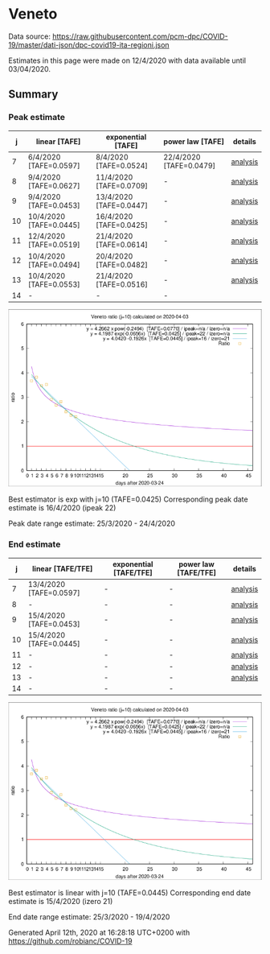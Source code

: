 # Veneto


Data source: https://raw.githubusercontent.com/pcm-dpc/COVID-19/master/dati-json/dpc-covid19-ita-regioni.json

Estimates in this page were made on 12/4/2020 with data available until 03/04/2020.


## Summary 

### Peak estimate 
|j|linear [TAFE]|exponential [TAFE]|power law [TAFE]|details|
|---|----|-----------|---------|-------|
|7|6/4/2020 [TAFE=0.0597]|8/4/2020 [TAFE=0.0524]|22/4/2020 [TAFE=0.0479]|[analysis](COVID-19_veneto_j7_2020-04-03.md)|
|8|9/4/2020 [TAFE=0.0627]|11/4/2020 [TAFE=0.0709]|-|[analysis](COVID-19_veneto_j8_2020-04-03.md)|
|9|9/4/2020 [TAFE=0.0453]|13/4/2020 [TAFE=0.0447]|-|[analysis](COVID-19_veneto_j9_2020-04-03.md)|
|10|10/4/2020 [TAFE=0.0445]|16/4/2020 [TAFE=0.0425]|-|[analysis](COVID-19_veneto_j10_2020-04-03.md)|
|11|12/4/2020 [TAFE=0.0519]|21/4/2020 [TAFE=0.0614]|-|[analysis](COVID-19_veneto_j11_2020-04-03.md)|
|12|10/4/2020 [TAFE=0.0494]|20/4/2020 [TAFE=0.0482]|-|[analysis](COVID-19_veneto_j12_2020-04-03.md)|
|13|10/4/2020 [TAFE=0.0553]|21/4/2020 [TAFE=0.0516]|-|[analysis](COVID-19_veneto_j13_2020-04-03.md)|
|14|-|-|-||

![best peak estimate](COVID-19_veneto_j10_2020-04-03.png)

Best estimator is exp with j=10 (TAFE=0.0425)
Corresponding peak date estimate is 16/4/2020 (ipeak 22)


Peak date range estimate: 25/3/2020 - 24/4/2020

### End estimate 
|j|linear [TAFE/TFE]|exponential [TAFE/TFE]|power law [TAFE/TFE]|details|
|---|----|-----------|---------|-------|
|7|13/4/2020 [TAFE=0.0597]|-|-|[analysis](COVID-19_veneto_j7_2020-04-03.md)|
|8|-|-|-|[analysis](COVID-19_veneto_j8_2020-04-03.md)|
|9|15/4/2020 [TAFE=0.0453]|-|-|[analysis](COVID-19_veneto_j9_2020-04-03.md)|
|10|15/4/2020 [TAFE=0.0445]|-|-|[analysis](COVID-19_veneto_j10_2020-04-03.md)|
|11|-|-|-|[analysis](COVID-19_veneto_j11_2020-04-03.md)|
|12|-|-|-|[analysis](COVID-19_veneto_j12_2020-04-03.md)|
|13|-|-|-|[analysis](COVID-19_veneto_j13_2020-04-03.md)|
|14|-|-|-||

![best zero estimate](COVID-19_veneto_j10_2020-04-03.png)

Best estimator is linear with j=10 (TAFE=0.0445)
Corresponding end date estimate is 15/4/2020 (izero 21)


End date range estimate: 25/3/2020 - 19/4/2020

Generated April 12th, 2020 at 16:28:18 UTC+0200 with https://github.com/robianc/COVID-19

